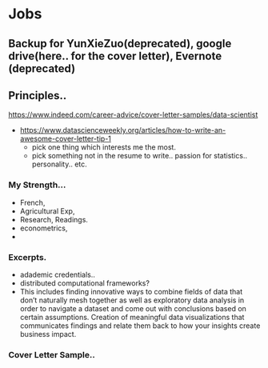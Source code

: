 # Jobs

## Backup for YunXieZuo(deprecated), google drive(here.. for the cover letter), Evernote (deprecated)

## Principles..

https://www.indeed.com/career-advice/cover-letter-samples/data-scientist

- https://www.datascienceweekly.org/articles/how-to-write-an-awesome-cover-letter-tip-1
  - pick one thing which interests me the most.
  - pick something not in the resume to write.. passion for statistics.. personality.. etc.

### My Strength... 

- French, 
- Agricultural Exp, 
- Research, Readings.
- econometrics,
- 

### Excerpts.
- adademic credentials.. 
- distributed computational frameworks?
- This includes finding innovative ways to combine fields of data that don’t naturally mesh together as well as exploratory data analysis in order to navigate a dataset and come out with conclusions based on certain assumptions. Creation of meaningful data visualizations that communicates findings and relate them back to how your insights create business impact.

### Cover Letter Sample..
